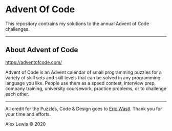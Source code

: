# Advent Of Code

This repository contrains my solutions to the annual Advent of Code challenges.

---

## About Advent of Code

https://adventofcode.com/

Advent of Code is an Advent calendar of small programming puzzles for a variety of skill sets and skill levels that can be solved in any programming language you like. People use them as a speed contest, interview prep, company training, university coursework, practice problems, or to challenge each other.

---

All credit for the Puzzles, Code & Design goes to [Eric Wastl](https://twitter.com/ericwastl). Thank you for your time and efforts.

Alex Lewis © 2020
